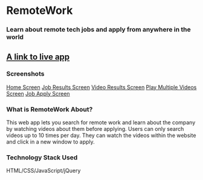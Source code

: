 <h1>RemoteWork</h1>
<h3>Learn about remote tech jobs and apply from anywhere in the world</h3>

<h2><a href="https://awesomething.github.io/remotework">A link to live app</a></h2>

<h3>Screenshots</h3>
<a href="https://ibb.co/nD0cNdv">Home Screen</a>
<a href=" https://ibb.co/72cXgk9">Job Results Screen</a>
<a href="https://ibb.co/64KK5Xm">Video Results Screen</a>
<a href="https://ibb.co/JQvqM6b">Play Multiple Videos Screen</a> 
<a href="https://ibb.co/mv71kqJ">Job Apply Screen</a>

<h3>What is RemoteWork About?</h3>
<p>This web app lets you search for remote work and learn about the company by watching videos about them before applying. Users can only search videos up to 10 times per day. They can watch the videos within the website and click in a new window to apply.</p>

<h3>Technology Stack Used</h3> 
<p>HTML/CSS/JavaScript/jQuery</p>
